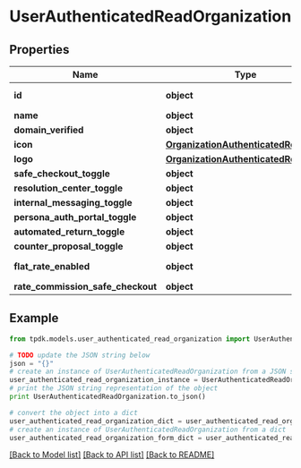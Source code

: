 # UserAuthenticatedReadOrganization


## Properties

Name | Type | Description | Notes
------------ | ------------- | ------------- | -------------
**id** | **object** |  | [optional] [readonly] 
**name** | **object** |  | [optional] 
**domain_verified** | **object** |  | 
**icon** | [**OrganizationAuthenticatedReadIcon**](OrganizationAuthenticatedReadIcon.md) |  | [optional] 
**logo** | [**OrganizationAuthenticatedReadIcon**](OrganizationAuthenticatedReadIcon.md) |  | [optional] 
**safe_checkout_toggle** | **object** |  | 
**resolution_center_toggle** | **object** |  | 
**internal_messaging_toggle** | **object** |  | 
**persona_auth_portal_toggle** | **object** |  | 
**automated_return_toggle** | **object** |  | 
**counter_proposal_toggle** | **object** |  | 
**flat_rate_enabled** | **object** |  | [optional] [readonly] 
**rate_commission_safe_checkout** | **object** |  | 

## Example

```python
from tpdk.models.user_authenticated_read_organization import UserAuthenticatedReadOrganization

# TODO update the JSON string below
json = "{}"
# create an instance of UserAuthenticatedReadOrganization from a JSON string
user_authenticated_read_organization_instance = UserAuthenticatedReadOrganization.from_json(json)
# print the JSON string representation of the object
print UserAuthenticatedReadOrganization.to_json()

# convert the object into a dict
user_authenticated_read_organization_dict = user_authenticated_read_organization_instance.to_dict()
# create an instance of UserAuthenticatedReadOrganization from a dict
user_authenticated_read_organization_form_dict = user_authenticated_read_organization.from_dict(user_authenticated_read_organization_dict)
```
[[Back to Model list]](../README.md#documentation-for-models) [[Back to API list]](../README.md#documentation-for-api-endpoints) [[Back to README]](../README.md)


